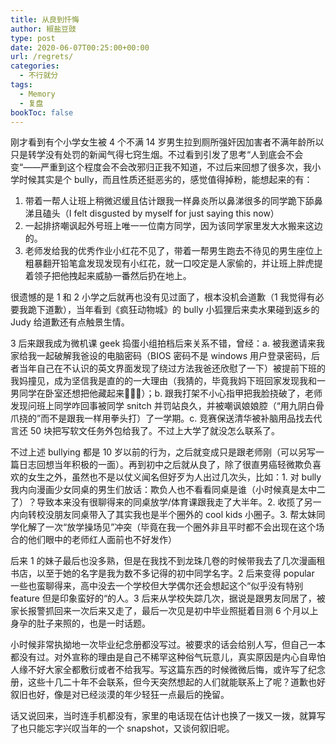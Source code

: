 ```yaml
---
title: 从良到忏悔
author: 椒盐豆豉
type: post
date: 2020-06-07T00:25:00+00:00
url: /regrets/
categories:
  - 不行就分
tags:
  - Memory
  - 复盘
bookToc: false
---
```

刚才看到有个小学女生被 4 个不满 14 岁男生拉到厕所强奸因加害者不满年龄所以只是转学没有处罚的新闻气得七窍生烟。不过看到引发了思考“人到底会不会变“——严重到这个程度会不会改邪归正我不知道，不过后来回想了很多次，我小学时候其实是个 bully，而且性质还挺恶劣的，感觉值得掉粉，能想起来的有：

1. 带着一帮人让班上稍微迟缓且估计跟我一样鼻炎所以鼻涕很多的同学跪下舔鼻涕且磕头（I felt disgusted by myself for just saying this now）
2. 一起排挤嘲讽起外号班上唯一一位南方同学，因为该同学家里发大水搬来这边的。
3. 老师发给我的优秀作业小红花不见了，带着一帮男生跑去不待见的男生座位上粗暴翻开铅笔盒发现发现有小红花，就一口咬定是人家偷的，并让班上胖虎提着领子把他拽起来威胁一番然后扔在地上。

很遗憾的是 1 和 2 小学之后就再也没有见过面了，根本没机会道歉（1 我觉得有必要我跪下道歉），当年看到《疯狂动物城》的 bully 小狐狸后来卖水果碰到返乡的 Judy 给道歉还有点触景生情。

3 后来跟我成为微机课 geek 捣蛋小组拍档后来关系不错，曾经：a. 被我邀请来我家给我一起破解我爸设的电脑密码（BIOS 密码不是 windows 用户登录密码，后者当年自己在不认识的英文界面发现了绕过方法我爸还欣慰了一下）被提前下班的我妈撞见，成为坚信我是直的的一大理由（我猜的，毕竟我妈下班回家发现我和一男同学在卧室还想把他藏起来🤦🏻‍♂️）；b. 跟我打架不小心指甲把我脸挠破了，老师发现问班上同学咋回事被同学 snitch 并罚站良久，并被嘲讽娘娘腔（“用九阴白骨爪挠的”而不是跟我一样用拳头打）了一学期。c. 竞赛保送清华被补脑用品找去代言还 50 块把写软文任务外包给我了。不过上大学了就没怎么联系了。

不过上述 bullying 都是 10 岁以前的行为，之后就变成只是跟老师刚（可以另写一篇日志回想当年积极的一面）。再到初中之后就从良了，除了很直男癌轻微欺负喜欢的女生之外，虽然也不是以仗义闻名但好歹为人出过几次头，比如：1. 对 bully 我内向漫画少女同桌的男生们放话：欺负人也不看看同桌是谁（小时候真是太中二了）？导致本来没有很聊得来的同桌放学/体育课跟我走了大半年。2. 收揽了另一内向转校没朋友同桌带入了其实我也是半个圈外的 cool kids 小圈子。3. 帮太妹同学化解了一次“放学操场见”冲突（毕竟在我一个圈外非且平时都不会出现在这个场合的他们眼中的老师红人面前也不好发作）

后来 1 的妹子最后也没多熟，但是在我找不到龙珠几卷的时候带我去了几次漫画租书店，以至于她的名字是我为数不多记得的初中同学名字。2 后来变得 popular 一些也蛮聊得来，高中没去一个学校但大学偶尔还会想起这个“似乎没有特别 feature 但是印象蛮好的“的人。3 后来从学校失踪几次，据说是跟男友同居了，被家长报警抓回来一次后来又走了，最后一次见是初中毕业照挺着目测 6 个月以上身孕的肚子来照的，也是一时话题。

小时候非常执拗地一次毕业纪念册都没写过。被要求的话会给别人写，但自己一本都没有过。对外宣称的理由是自己不稀罕这种俗气玩意儿，真实原因是内心自卑怕人缘不好大家全都敷衍或者不给我写。写这篇东西的时候微微后悔，或许写了纪念册，这些十几二十年不会联系，但今天突然想起的人们就能联系上了呢？道歉也好叙旧也好，像是对已经淡漠的年少轻狂一点最后的挽留。

话又说回来，当时连手机都没有，家里的电话现在估计也换了一拨又一拨，就算写了也只能忘字兴叹当年的一个 snapshot，又谈何叙旧呢。

